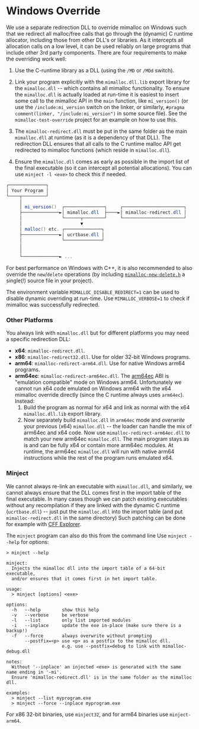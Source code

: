 # Windows Override

<span id="override_on_windows">We use a separate redirection DLL to override mimalloc on Windows</span> 
such that we redirect all malloc/free calls that go through the (dynamic) C runtime allocator, 
including those from other DLL's or libraries. As it intercepts all allocation calls on a low level, 
it can be used reliably on large programs that include other 3rd party components.
There are four requirements to make the overriding work well:

1. Use the C-runtime library as a DLL (using the `/MD` or `/MDd` switch).

2. Link your program explicitly with the `mimalloc.dll.lib` export library for
   the `mimalloc.dll` -- which contains all mimalloc functionality.
   To ensure the `mimalloc.dll` is actually loaded at run-time it is easiest 
   to insert some call to the mimalloc API in the `main` function, like `mi_version()`
   (or use the `/include:mi_version` switch on the linker, or
   similarly, `#pragma comment(linker, "/include:mi_version")` in some source file). 
   See the `mimalloc-test-override` project for an example on how to use this. 

3. The `mimalloc-redirect.dll` must be put in the same folder as the main 
   `mimalloc.dll` at runtime (as it is a dependency of that DLL).
   The redirection DLL ensures that all calls to the C runtime malloc API get 
   redirected to mimalloc functions (which reside in `mimalloc.dll`).

4. Ensure the `mimalloc.dll` comes as early as possible in the import
   list of the final executable (so it can intercept all potential allocations).
   You can use `minject -l <exe>` to check this if needed.

```csharp
┌──────────────┐                                                    
│ Your Program │                                                    
└────┬─────────┘                                                    
     │                                                              
     │ mi_version()  ┌───────────────┐     ┌───────────────────────┐
     ├──────────────►│ mimalloc.dll  ├────►│ mimalloc-redirect.dll │
     │               └──────┬────────┘     └───────────────────────┘
     │                      ▼                                       
     │ malloc() etc. ┌──────────────┐                               
     ├──────────────►│ ucrtbase.dll │                               
     │               └──────────────┘                               
     │                                                              
     │                                                              
     └──────────────► ...                                           
```

For best performance on Windows with C++, it
is also recommended to also override the `new`/`delete` operations (by including
[`mimalloc-new-delete.h`](../include/mimalloc-new-delete.h) 
a single(!) source file in your project).

The environment variable `MIMALLOC_DISABLE_REDIRECT=1` can be used to disable dynamic
overriding at run-time. Use `MIMALLOC_VERBOSE=1` to check if mimalloc was successfully 
redirected.

### Other Platforms

You always link with `mimalloc.dll` but for different platforms you may 
need a specific redirection DLL:

- __x64__: `mimalloc-redirect.dll`.
- __x86__: `mimalloc-redirect32.dll`. Use for older 32-bit Windows programs.
- __arm64__: `mimalloc-redirect-arm64.dll`. Use for native Windows arm64 programs.
- __arm64ec__: `mimalloc-redirect-arm64ec.dll`. The [arm64ec] ABI is "emulation compatible" 
  mode on Windows arm64. Unfortunately we cannot run x64 code emulated on Windows arm64 with
  the x64 mimalloc override directly (since the C runtime always uses `arm64ec`). Instead:
  1. Build the program as normal for x64 and link as normal with the x64 
     `mimalloc.dll.lib` export library.
  2. Now separately build `mimalloc.dll` in `arm64ec` mode and _overwrite_ your
     previous (x64) `mimalloc.dll` -- the loader can handle the mix of arm64ec
     and x64 code. Now use `mimalloc-redirect-arm64ec.dll` to match your new
     arm64ec `mimalloc.dll`. The main program stays as is and can be fully x64 
     or contain more arm64ec modules. At runtime, the arm64ec `mimalloc.dll` will
     run with native arm64 instructions while the rest of the program runs emulated x64.

[arm64ec]: https://learn.microsoft.com/en-us/windows/arm/arm64ec


### Minject

We cannot always re-link an executable with `mimalloc.dll`, and similarly, we 
cannot always ensure that the DLL comes first in the import table of the final executable.
In many cases though we can patch existing executables without any recompilation
if they are linked with the dynamic C runtime (`ucrtbase.dll`) -- just put the 
`mimalloc.dll` into the import table (and put `mimalloc-redirect.dll` in the same 
directory) Such patching can be done for example with [CFF Explorer](https://ntcore.com/?page_id=388).

The `minject` program can also do this from the command line
Use `minject --help` for options:

```
> minject --help

minject:
  Injects the mimalloc dll into the import table of a 64-bit executable,
  and/or ensures that it comes first in het import table.

usage:
  > minject [options] <exe>

options:
  -h   --help        show this help
  -v   --verbose     be verbose
  -l   --list        only list imported modules
  -i   --inplace     update the exe in-place (make sure there is a backup!)
  -f   --force       always overwrite without prompting
       --postfix=<p> use <p> as a postfix to the mimalloc dll.
                     e.g. use --postfix=debug to link with mimalloc-debug.dll

notes:
  Without '--inplace' an injected <exe> is generated with the same name ending in '-mi'.
  Ensure 'mimalloc-redirect.dll' is in the same folder as the mimalloc dll.

examples:
  > minject --list myprogram.exe
  > minject --force --inplace myprogram.exe
```  

For x86 32-bit binaries, use `minject32`, and for arm64 binaries use `minject-arm64`.

